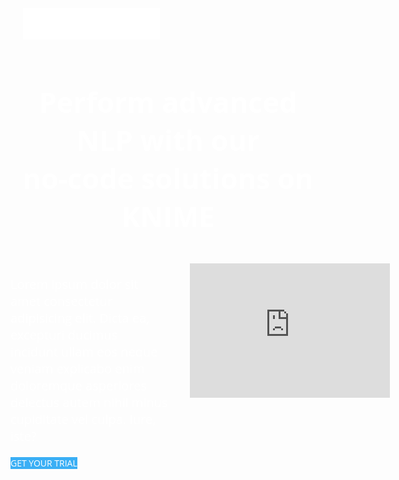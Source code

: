 <link rel="preconnect" href="https://fonts.googleapis.com">
<link rel="preconnect" href="https://fonts.gstatic.com" crossorigin>
<link href="https://fonts.googleapis.com/css2?family=Open+Sans&display=swap" rel="stylesheet">

<!-- <img src="images/header_bg.jpg"  style="width: 100%" /> -->
<div style="width:100%; height:600px ;background-image: url('./images/header_bg.jpg'); background-size: cover; font-family: 'Open Sans', sans-serif;" >
    <img src="images/redfield_logo.png" style="margin: 20px; background-color: inherit;" />
    <p style="color: #fff; text-decoration: none; font-size:45px; font-weight: bold; text-align:center; ">Perform advanced NLP with our<br/> no-code solutions on KNIME</p>
    <div style="display: flex;" >
        <div style="flex: 0 0 50%;" >
            <p style="color: #fff; font-size:20px;" >Lorem ipsum dolor sit amet consectetur adipisicing elit. Dicta ea, excepturi ducimus incidunt ullam eos neque veniam explicabo enim doloremque asperiores delectus autem nihil minus cupiditate vel culpa. Iure, iste?</p>
        </div>
        <div style="flex: 0 0 50%; text-align: center; padding-left: 35px">
            <iframe width="320" height="215" style="border: 0;"
            src="https://www.youtube.com/embed/tgbNymZ7vqY">
            </iframe>
        </div>
    </div>
    <div>
    <a style="color:#fff; background-color:#3AAFF5">GET YOUR TRIAL</a>
    </div>

</div>
